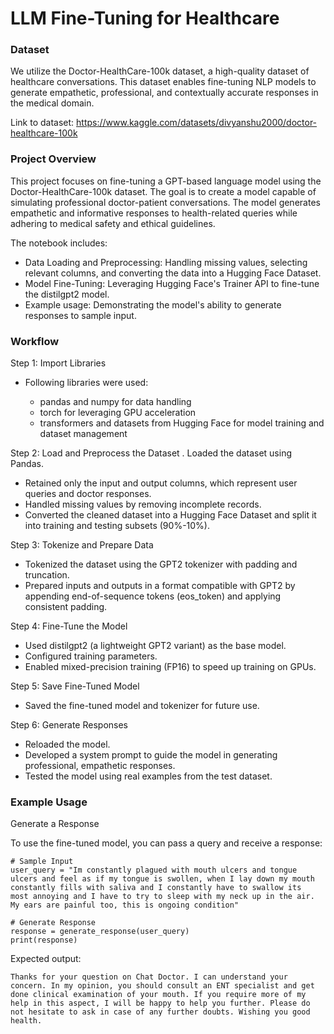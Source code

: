 # LLM Fine-Tuning for Healthcare


### Dataset

We utilize the Doctor-HealthCare-100k dataset, a high-quality dataset of healthcare conversations. This dataset enables fine-tuning NLP models to generate empathetic, professional, and contextually accurate responses in the medical domain.

Link to dataset: https://www.kaggle.com/datasets/divyanshu2000/doctor-healthcare-100k


### Project Overview

This project focuses on fine-tuning a GPT-based language model using the Doctor-HealthCare-100k dataset. The goal is to create a model capable of simulating professional doctor-patient conversations. The model generates empathetic and informative responses to health-related queries while adhering to medical safety and ethical guidelines.

The notebook includes:

- Data Loading and Preprocessing: Handling missing values, selecting relevant columns, and converting the data into a Hugging Face Dataset.
- Model Fine-Tuning: Leveraging Hugging Face's Trainer API to fine-tune the distilgpt2 model.
- Example usage: Demonstrating the model's ability to generate responses to sample input.


### Workflow
Step 1: Import Libraries
- Following libraries were used:

  -  pandas and numpy for data handling
  - torch for leveraging GPU acceleration
  - transformers and datasets from Hugging Face for model training and dataset management

Step 2: Load and Preprocess the Dataset
. Loaded the dataset using Pandas.
- Retained only the input and output columns, which represent user queries and doctor responses.
- Handled missing values by removing incomplete records.
- Converted the cleaned dataset into a Hugging Face Dataset and split it into training and testing subsets (90%-10%).

Step 3: Tokenize and Prepare Data
- Tokenized the dataset using the GPT2 tokenizer with padding and truncation.
- Prepared inputs and outputs in a format compatible with GPT2 by appending end-of-sequence tokens (eos_token) and applying consistent padding.

Step 4: Fine-Tune the Model
- Used distilgpt2 (a lightweight GPT2 variant) as the base model.
- Configured training parameters.
- Enabled mixed-precision training (FP16) to speed up training on GPUs.

Step 5: Save Fine-Tuned Model
- Saved the fine-tuned model and tokenizer for future use.
  
Step 6: Generate Responses
- Reloaded the model.
- Developed a system prompt to guide the model in generating professional, empathetic responses.
- Tested the model using real examples from the test dataset.


### Example Usage

Generate a Response

To use the fine-tuned model, you can pass a query and receive a response:
```
# Sample Input
user_query = "Im constantly plagued with mouth ulcers and tongue ulcers and feel as if my tongue is swollen, when I lay down my mouth constantly fills with saliva and I constantly have to swallow its  most annoying and I have to try to sleep with my neck up in the air.  My ears are painful too, this is ongoing condition"

# Generate Response
response = generate_response(user_query)
print(response)
```
Expected output:
```
Thanks for your question on Chat Doctor. I can understand your concern. In my opinion, you should consult an ENT specialist and get done clinical examination of your mouth. If you require more of my help in this aspect, I will be happy to help you further. Please do not hesitate to ask in case of any further doubts. Wishing you good health.
```
